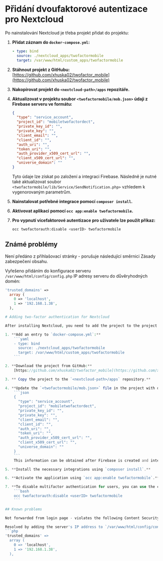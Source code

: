 # Přidání dvoufaktorové autentizace pro Nextcloud

Po nainstalování Nextcloud je třeba projekt přidat do projektu:

1. **Přidat záznam do `docker-compose.yml`:**
    ```yaml
    - type: bind
      source: ./nextcloud_apps/twofactormobile
      target: /var/www/html/custom_apps/twofactormobile
    ```

2. **Stáhnout projekt z GitHubu:**
    [https://github.com/xhuska02/twofactor_mobile](https://github.com/xhuska02/twofactor_mobile)

3. **Nakopírovat projekt do `<nextcloud-path>/apps` repozitáře.**

4. **Aktualizovat v projektu soubor `<twofactormobile/mob.json>` údaji z Firebase serveru ve formátu:**
    ```json
    {
      "type": "service_account",
      "project_id": "mobiletwofactordect",
      "private_key_id": "",
      "private_key": "",
      "client_email": "",
      "client_id": "",
      "auth_uri": "",
      "token_uri": "",
      "auth_provider_x509_cert_url": "",
      "client_x509_cert_url": "",
      "universe_domain": ""
    }
    ```
    Tyto údaje lze získat po založení a integraci Firebase. Následně je nutné také aktualizovat soubor `<twofactormobile/lib/Service/SendNotification.php>` vzhledem k vygenorovaným parametrům.

5. **Nainstalovat potřebné integrace pomocí `composer install`.**

6. **Aktivovat aplikaci pomocí `occ app:enable twofactormobile`.**

7. **Pro vypnutí vícefaktorové autentizace pro uživatele lze použít příkaz:**
    ```bash
    occ twofactorauth:disable <userID> twofactormobile
    ```

## Známé problémy

Není předáno z přihlašovací stránky - porušuje následující směrnici Zásady zabezpečení obsahu.

Vyřešeno přidáním do konfigurace serveru `/var/www/html/config/config.php` IP adresy serveru do důvěryhodných domén:
```php
'trusted_domains' => 
  array (
    0 => 'localhost',
    1 => '192.168.1.38',
  ),

# Adding two-factor authentication for Nextcloud

After installing Nextcloud, you need to add the project to the project:

1. **Add an entry to `docker-compose.yml`:**
    ```yaml
    - type: bind
      source: ./nextcloud_apps/twofactormobile
      target: /var/www/html/custom_apps/twofactormobile
    ```

2. **Download the project from GitHub:**
    [https://github.com/xhuska02/twofactor_mobile](https://github.com/xhuska02/twofactor_mobile)

3. ** Copy the project to the `<nextcloud-path>/apps` repository.**

4. **Update the `<twofactormobile/mob.json>` file in the project with data from the Firebase server in the format:**
    ```json
    {
      "type": "service_account",
      "project_id": "mobiletwofactordect",
      "private_key_id": "",
      "private_key": "",
      "client_email": "",
      "client_id": "",
      "auth_uri": "",
      "token_uri": "",
      "auth_provider_x509_cert_url": "",
      "client_x509_cert_url": "",
      "universe_domain": ""
    }
    ```
    This information can be obtained after Firebase is created and integrated. Subsequently, you also need to update the `<twofactormobile/lib/Service/SendNotification.php>` file with respect to the generated parameters.

5. **Install the necessary integrations using `composer install`.**

6. **Activate the application using `occ app:enable twofactormobile`.**

7. **To disable multifactor authentication for users, you can use the command:**
    ```bash
    occ twofactorauth:disable <userID> twofactormobile
    ```

## Known problems

Not forwarded from login page - violates the following Content Security Policy directive.

Resolved by adding the server's IP address to `/var/www/html/config/config.php` in the server configuration to trusted domains:
```php
'trusted_domains' => 
  array (
    0 => 'localhost',
    1 => '192.168.1.38',
  ),
